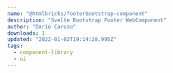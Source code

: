 ```yaml
---
name: "@htmlbricks/footerbootstrap-component"
description: "Svelte Bootstrap Footer WebComponent"
author: "Dario Caruso"
downloads: 1
updated: "2022-01-02T19:14:28.995Z"
tags: 
  - component-library
  - ui
---
```

